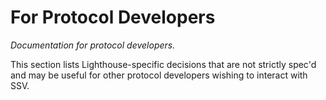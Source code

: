 # For Protocol Developers

_Documentation for protocol developers._

This section lists Lighthouse-specific decisions that are not strictly spec'd and may be useful for
other protocol developers wishing to interact with SSV.

